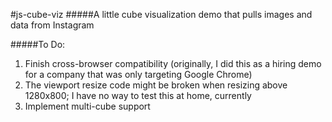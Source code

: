 #js-cube-viz
#####A little cube visualization demo that pulls images and data from Instagram


#####To Do:

1. Finish cross-browser compatibility (originally, I did this as a hiring demo for a company that was only targeting Google Chrome)
2. The viewport resize code might be broken when resizing above 1280x800; I have no way to test this at home, currently
3. Implement multi-cube support